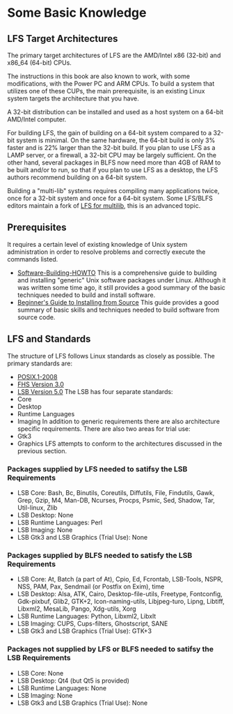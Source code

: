 # Some Basic Knowledge

## LFS Target Architectures
The primary target architectures of LFS are the AMD/Intel x86 (32-bit) and
x86\_64 (64-bit) CPUs.

The instructions in this book are also known to work, with some modifications,
with the Power PC and ARM CPUs. To build a system that utilizes one of these
CUPs, the main prerequisite, is an existing Linux system targets the
architecture that you have.

A 32-bit distribution can be installed and used as a host system on a 64-bit
AMD/Intel computer.

For building LFS, the gain of building on a 64-bit system compared to a 32-bit
system is minimal. On the same hardware, the 64-bit build is only 3% faster and
is 22% larger than the 32-bit build. If you plan to use LFS as a LAMP server, or
a firewall, a 32-bit CPU may be largely sufficient. On the other hand, several
packages in BLFS now need more than 4GB of RAM to be built and/or to run, so
that if you plan to use LFS as a desktop, the LFS authors recommend building on
a 64-bit system.

Building a "multi-lib" systems requires compiling many applications twice, once
for a 32-bit system and once for a 64-bit system. Some LFS/BLFS editors maintain
a fork of
[LFS for multilib](http://www.linuxfromscratch.org/~thomas/multilib/index.html),
this is an advanced topic.

## Prerequisites
It requires a certain level of existing knowledge of Unix system administration
in order to resolve problems and correctly execute the commands listed.

* [Software-Building-HOWTO](https://tldp.org/HOWTO/Software-Building-HOWTO.html)
  This is a comprehensive guide to building and installing "generic" Unix software
  packages under Linux. Although it was written some time ago, it still provides a
  good summary of the basic techniques needed to build and install software.
* [Beginner's Guide to Installing from Source](http://moi.vonos.net/linux/beginners-installing-from-source/)
  This guide provides a good summary of basic skills and techniques needed to
  build software from source code.

## LFS and Standards
The structure of LFS follows Linux standards as closely as possible. The primary
standards are:
* [POSIX.1-2008](http://pubs.opengroup.org/onlinepubs/9699919799/)
* [FHS Version 3.0](http://refspecs.linuxfoundation.org/FHS_3.0/fhs/index.html)
* [LSB Version 5.0](http://refspecs.linuxfoundation.org/lsb.shtml)
The LSB has four separate standards:
* Core
* Desktop
* Runtime Languages
* Imaging
In addition to generic requirements there are also architecture specific
requirements. There are also two areas for trial use:
* Gtk3
* Graphics
LFS attempts to conform to the architectures discussed in the previous section.

### Packages supplied by LFS needed to satifsy the LSB Requirements
* LSB Core: Bash, Bc, Binutils, Coreutils, Diffutils, File, Findutils, Gawk,
  Grep, Gzip, M4, Man-DB, Ncurses, Procps, Psmic, Sed, Shadow, Tar, Util-linux,
  Zlib
* LSB Desktop: None
* LSB Runtime Languages: Perl
* LSB Imaging: None
* LSB Gtk3 and LSB Graphics (Trial Use): None

### Packages supplied by BLFS needed to satisfy the LSB Requirements
* LSB Core: At, Batch (a part of At), Cpio, Ed, Fcrontab, LSB-Tools, NSPR, NSS,
  PAM, Pax, Sendmail (or Postfix on Exim), time
* LSB Desktop: Alsa, ATK, Cairo, Desktop-file-utils, Freetype, Fontconfig,
  Gdk-pixbuf, Glib2, GTK+2, Icon-naming-utils, Libjpeg-turo, Lipng, Libtiff,
  Libxml2, MesaLib, Pango, Xdg-utils, Xorg
* LSB Runtime Languages: Python, Libxml2, Libxlt
* LSB Imaging: CUPS, Cups-filters, Ghostscript, SANE
* LSB Gtk3 and LSB Graphics (Trial Use): GTK+3

### Packages not supplied by LFS or BLFS needed to satifsy the LSB Requirements
* LSB Core: None
* LSB Desktop: Qt4 (but Qt5 is provided)
* LSB Runtime Languages: None
* LSB Imaging: None
* LSB Gtk3 and LSB Graphics (Trial Use): None
